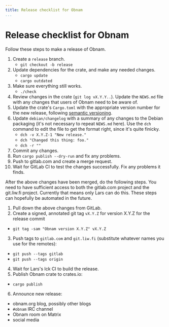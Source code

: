 ```yaml
---
title: Release checklist for Obnam
...
```


# Release checklist for Obnam

Follow these steps to make a release of Obnam.

1. Create a `release` branch.
   - `git checkout -b release`
2. Update dependencies for the crate, and make any needed changes.
   - `cargo update`
   - `cargo outdated`
3. Make sure everything still works.
   - `./check`
4. Review changes in the crate (`git log vX.Y.Y..`). Update the `NEWS.md`
   file with any changes that users of Obnam need to be aware of.
5. Update the crate's `Cargo.toml` with the appropriate version number
   for the new release, following [semantic versioning][].
6. Update `debian/changelog` with a summary of any changes to the
   Debian packaging (it's not necessary to repeat `NEWS.md` here). Use
   the `dch` command to edit the file to get the format right, since
   it's quite finicky.
   - `dch -v X.Y.Z-1 "New release."`
   - `dch "Changed this thing: foo."`
   - `dch -r ""`
7. Commit any changes.
8. Run `cargo publish --dry-run` and fix any problems.
9. Push to gitlab.com and create a merge request.
10. Wait for GitLab CI to test the changes successfully. Fix any
    problems it finds.

After the above changes have been merged, do the following steps. You
need to have sufficient access to both the gitlab.com project and the
git.liw.fi project. Currently that means only Lars can do this. These
steps can hopefully be automated in the future.

1. Pull down the above changes from GitLab.
2. Create a signed, annotated git tag `vX.Y.Z` for version X.Y.Z for
  the release commit
  - `git tag -sam "Obnam version X.Y.Z" vX.Y.Z`
3. Push tags to `gitlab.com` and `git.liw.fi` (substitute whatever
   names you use for the remotes):
  - `git push --tags gitlab`
  - `git push --tags origin`
4. Wait for Lars's Ick CI to build the release.
5. Publish Obnam crate to crates.io:
  - `cargo publish`
6. Announce new release:
  - obnam.org blog, possibly other blogs
  - `#obnam` IRC channel
  - Obnam room on Matrix
  - social media

[semantic versioning]: https://semver.org/
